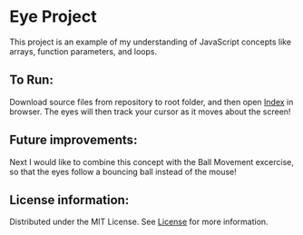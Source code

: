 # Eye Project

This project is an example of my understanding of JavaScript concepts like arrays, function parameters, and loops. 

## To Run: 

Download source files from repository to root folder, and then open [Index](https://github.com/joerobbins3/eye/blob/main/index.html) in browser. The eyes will then track your cursor as it moves about the screen!

## Future improvements: 

Next I would like to combine this concept with the Ball Movement excercise, so that the eyes follow a bouncing ball instead of the mouse!

## License information: 

Distributed under the MIT License. See [License](https://github.com/joerobbins3/eye/blob/main/LICENSE)  for more information.
